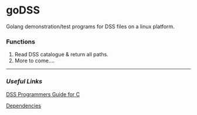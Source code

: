# goDSS
Golang demonstration/test programs for DSS files on a linux platform.

### Functions
 1. Read DSS catalogue & return all paths.
 2. More to come....


---

### *Useful Links*
[DSS Programmers Guide for C](https://www.hec.usace.army.mil/confluence/dsscprogrammer)


[Dependencies](https://www.hec.usace.army.mil/nexus/repository/heclib/7-HS/Linux.zip)
